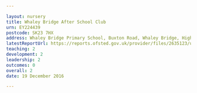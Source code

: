 ```yaml
---

layout: nursery
title: Whaley Bridge After School Club
urn: EY224439
postcode: SK23 7HX
address: Whaley Bridge Primary School, Buxton Road, Whaley Bridge, High Peak, Derbyshire, SK23 7HX
latestReportUrl: https://reports.ofsted.gov.uk/provider/files/2635123/urn/EY224439.pdf
teaching: 2
development: 2
leadership: 2
outcomes: 0
overall: 2
date: 19 December 2016

---
```

